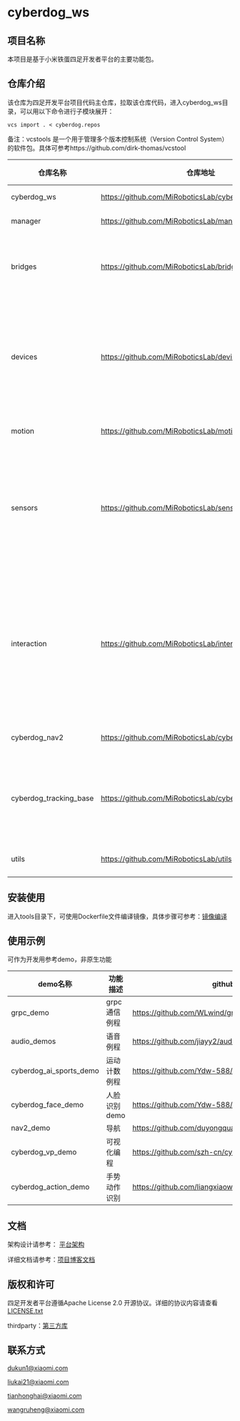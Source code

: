 # cyberdog_ws

## 项目名称
本项目是基于小米铁蛋四足开发者平台的主要功能包。
## 仓库介绍
该仓库为四足开发平台项目代码主仓库，拉取该仓库代码，进入cyberdog_ws目录，可以用以下命令进行子模块展开：

```
vcs import . < cyberdog.repos
```
备注：vcstools 是一个用于管理多个版本控制系统（Version Control System）的软件包。具体可参考https://github.com/dirk-thomas/vcstool



| 仓库名称               | 仓库地址                                                | 主要功能                                                     | 设计文档                                                     |
| ---------------------- | --------------------------- | ------------------------------- | ------------------------------------------- |
| cyberdog_ws            | https://github.com/MiRoboticsLab/cyberdog_ws            | 启动模块                                                     | [启动模块](https://miroboticslab.github.io/blogs/#/cn/cyberdog_bringup_cn)<br/> |
| manager                | https://github.com/MiRoboticsLab/manager                | 全局管理节点                                                 | [管理模块](https://miroboticslab.github.io/blogs/#/cn/cyberdog_manager_cn)<br/> |
| bridges                | https://github.com/MiRoboticsLab/bridges                | ros消息服务定义文件<br/>与app端通讯程序<br/>can数据收发封装库 | [grpc通信模块](https://miroboticslab.github.io/blogs/#/cn/cyberdog_grpc_cn) |
| devices                | https://github.com/MiRoboticsLab/devices                | 设备管理节点<br/>bms数据发布插件<br/>led设置插件<br/>touch插件<br/>uwb插件 | [设备管理模块](https://miroboticslab.github.io/blogs/#/cn/device_manager_cn)<br/>[bms模块](https://miroboticslab.github.io/blogs/#/cn/cyberdog_bms_cn)<br/>[LED模块](https://miroboticslab.github.io/blogs/#/cn/cyberdog_led_cn)<br/>[touch模块](https://miroboticslab.github.io/blogs/#/cn/cyberdog_touch_cn)<br/>[uwb模块](https://miroboticslab.github.io/blogs/#/cn/cyberdog_uwb_cn)<br/> |
| motion                 | https://github.com/MiRoboticsLab/motion                 | 运控管理                                                     | [运动管理模块](https://miroboticslab.github.io/blogs/#/cn/motion_manager_cn)<br/> |
| sensors                | https://github.com/MiRoboticsLab/sensors                | 传感器节点<br/>gps插件<br/>雷达插件<br/>tof插件<br/>超声插件 | [传感器模块](https://miroboticslab.github.io/blogs/#/cn/sensor_manager_cn)<br/>[gps模块](https://miroboticslab.github.io/blogs/#/cn/cyberdog_gps_cn)<br/>[雷达模块](https://miroboticslab.github.io/blogs/#/cn/cyberdog_lidar_cn)<br/>[tof模块](https://miroboticslab.github.io/blogs/#/cn/cyberdog_tof_cn)<br/>[超声模块](https://miroboticslab.github.io/blogs/#/cn/cyberdog_ultrasonic_cn)<br/> |
| interaction            | https://github.com/MiRoboticsLab/interaction            | 语音节点<br/>可视化编程节点<br/>小爱训练词节点<br/>图传节点<br/>快连节点 | [语音模块]()<br/>[可视化编程模块]()<br/>[语音训练词模块]()<br/>[图传模块]()<br/>[快连模块]()<br/> |
| cyberdog_nav2          | https://github.com/MiRoboticsLab/cyberdog_nav2           | 算法任务管理相关                                             | [算法任务管理](https://miroboticslab.github.io/blogs/#/cn/algorithm_manager_cn)<br/> |
| cyberdog_tracking_base | https://github.com/MiRoboticsLab/cyberdog_tracking_base | 存放了基于navigation2实现的docking， navigation， tracking功能相关的参数<br/>附加模块等 |                                                              |
| utils                  | https://github.com/MiRoboticsLab/utils                  | 通用接口库                                                   | [通用接口库](https://miroboticslab.github.io/blogs/#/cn/cyberdog_common_cn)<br/> |



## 安装使用

进入tools目录下，可使用Dockerfile文件编译镜像，具体步骤可参考：[镜像编译](https://github.com/MiRoboticsLab/blogs/blob/rolling/docs/cn/dockerfile_instructions_cn.md)

## 使用示例
可作为开发用参考demo，非原生功能

| demo名称                | 功能描述     | github地址                                             |
| ----------------------- | ------------ | ------------------------------------------------------ |
| grpc_demo               | grpc通信例程 | https://github.com/WLwind/grpc_demo                    |
| audio_demos             | 语音例程     | https://github.com/jiayy2/audio_demos                  |
| cyberdog_ai_sports_demo | 运动计数例程 | https://github.com/Ydw-588/cyberdog_ai_sports_demo     |
| cyberdog_face_demo      | 人脸识别demo | https://github.com/Ydw-588/cyberdog_face_demo          |
| nav2_demo               | 导航         | https://github.com/duyongquan/nav2_demo                |
| cyberdog_vp_demo        | 可视化编程   | https://github.com/szh-cn/cyberdog_vp_demo             |
| cyberdog_action_demo    | 手势动作识别 | https://github.com/liangxiaowei00/cyberdog_action_demo |


## 文档

架构设计请参考： [平台架构](https://miroboticslab.github.io/blogs/#/cn/cyberdog_platform_software_architecture_cn)

详细文档请参考：[项目博客文档](https://miroboticslab.github.io/blogs/#/)

## 版权和许可

四足开发者平台遵循Apache License 2.0 开源协议。详细的协议内容请查看 [LICENSE.txt](./LICENSE.txt)

thirdparty：[第三方库](https://github.com/MiRoboticsLab/blogs/blob/rolling/docs/cn/third_party_library_management_cn.md)

## 联系方式

dukun1@xiaomi.com

liukai21@xiaomi.com

tianhonghai@xiaomi.com

wangruheng@xiaomi.com
